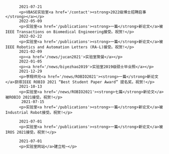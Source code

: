 
          2021-07-21
          <p>VBASE实验室<a href='/contact'><strong>2022级博士招聘启事</strong></a></p>
          2022-05-09
          <p>实验室<a href='/publications'><strong>一篇</strong>新论文</a>被 IEEE Transactions on Biomedical Engineering接受。祝贺!</p>
          2022-02-22
          <p>实验室<a href='/publications'><strong>一篇</strong>新论文</a>被IEEE Robotics and Automation Letters (RA-L)接受。祝贺!</p>
          2021-02-09
          <p><a href='/news/jucan2021'>实验室聚餐</a></p>
          2022-01-05
          <p><a href='/news/biyezhao2019'>实验室2019级硕士毕业照</a></p>
          2021-12-29
          <p>李翔师兄<a href='/news/ROBIO2021'><strong>一篇</strong>新论文</a>获得IEEE ROBIO 2021 “Best Student Paper Award” 提名奖。祝贺!</p>
          2021-10-13
          <p>实验室<a href='/news/ROBIO2021'><strong>七篇</strong>新论文</a>被ROBIO 2021接受。祝贺!</p>
           2021-07-15
          <p>实验室<a href='/publications'><strong>一篇</strong>新论文</a>被Industrial Robot接受。祝贺!</p>
  
          2021-07-01
          <p>实验室<a href='/publications'><strong>一篇</strong>新论文</a>被IROS 2021接受。祝贺!</p>
  
          2021-07-01
          <p>实验室网站</a>建立啦~</p>
  
          